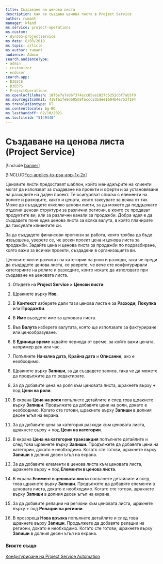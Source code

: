 ```yaml
---
title: Създаване на ценова листа
description: Как се създава ценова листа в Project Service
author: rumant
manager: kfend
ms.service: project-operations
ms.custom:
- dyn365-projectservice
ms.date: 8/03/2018
ms.topic: article
ms.author: rumant
audience: Admin
search.audienceType:
- admin
- customizer
- enduser
search.app:
- D365CE
- D365PS
- ProjectOperations
ms.openlocfilehash: 18f6e7a7a96f374acc85ee1027c5252cbf7ab5f0
ms.sourcegitcommit: 418fa1fe9d605b8faccc2d5dee1b04b4e753f194
ms.translationtype: HT
ms.contentlocale: bg-BG
ms.lasthandoff: 02/10/2021
ms.locfileid: "5149440"
---
```

# <a name="create-a-price-list-project-service"></a>Създаване на ценова листа (Project Service)

[!include [banner](../includes/psa-now-project-operations.md)]

[!INCLUDE[cc-applies-to-psa-app-1x-2x](../includes/cc-applies-to-psa-app-1x-2x.md)]

Ценовите листи предоставят шаблон, който мениджърите на клиенти могат да използват за създаване на проекти и оферти и за установяване на разходите на даден проект. Те осигуряват списък с елементи на ролите и разходите, както и цената, която таксувате за всяка от тях. Може да създадете няколко ценови листи, за да можете да поддържате отделни ценови структури за различни региони, в които се продават продуктите ви, или за различни канали за продажби. Добра идея е да създадете поне една ценова листа за всяка валута, в която планирате да таксувате клиентите си.  
  
За да създадете финансови прогнози за работа, която трябва да бъде извършена, уверете се, че всеки проект цена и ценова листа за продажби. Задайте цена и ценова листа за продажби по подразбиране, която важи за всички проекти, създадени в организацията ви.  
  
Ценовите листи разчитат на категории на роли и разходи, така че преди да създадете ценова листа, се уверете, че вече сте конфигурирали категориите на ролите и разходите, които искате да използвате при създаване на ценовата листа.  
  
1.  Отидете на **Project Service > Ценови листи**.  
  
2.  Щракнете върху **Нов**.  
  
3.  В **Контекст** изберете дали тази ценова листа е за **Разходи**, **Покупка** или **Продажби**.  
  
4.  В **Име** въведете име за ценовата листа.  
  
5.  Във **Валута** изберете валутата, която ще използвате за фактуриране или ценообразуване.  
  
6.  В **Единица време** задайте периода от време, за който важи цената, например ден или час.  
  
7.  Попълнете **Начална дата**, **Крайна дата** и **Описание**, ако е необходимо.  
  
8.  Щракнете върху **Запиши**, за да създадете записа, така че да можете да продължите да го редактирате.  
  
9. За да добавите цена на роля към ценовата листа, щракнете върху **+** под **Цени на роли**.  
  
10. В екрана **Цена на роля** попълнете детайлите и след това щракнете върху **Запиши**. Продължете да добавяте цени на роли, докато е необходимо. Когато сте готови, щракнете върху **Запиши** в долния десен ъгъл на екрана.  
  
11. За да добавите цена за категория разходи към ценовата листа, щракнете върху **+** под **Цени на категории**.  
  
12. В екрана **Цена на категория транзакция** попълнете детайлите и след това щракнете върху **Запиши**. Продължете да добавяте цени на категории, докато е необходимо. Когато сте готови, щракнете върху **Запиши** в долния десен ъгъл на екрана.  
  
13. За да добавите елементи в ценова листа към ценовата листа, щракнете върху **+** под **Елементи в ценова листа**.  
  
14. В екрана **Елемент в ценовата листа** попълнете детайлите и след това щракнете върху **Запиши**. Продължете да добавяте елементи в ценовата листа, докато е необходимо. Когато сте готови, щракнете върху **Запиши** в долния десен ъгъл на екрана.  
  
15. За да добавите релации на региони към ценовата листа, щракнете върху **+** под **Релации на региони**.  
  
16. В прозореца **Нова връзка** попълнете детайлите и след това щракнете върху **Запиши**. Продължете да добавяте релации на региони, докато е необходимо. Когато сте готови, щракнете върху **Запиши** в долния десен ъгъл на екрана.  
  
### <a name="see-also"></a>Вижте също  
 [Конфигуриране на Project Service Automation](../psa/configure.md)
